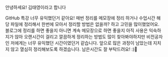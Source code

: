 안녕하세요! 김태영이라고 합니다

GitHub 특강 너무 유익했던거 같아요!
매번 정리를 메모장에 정리 하거나 수업시간 해당 파일에 정리해서 
한번에 모아서 정리할 방법은 없을까? 하고 고민을 많이했었어요.
블로그에 정리를 하면 좋을지 아니면 계속 메모장으로 하면 좋을지
아직 사용은 익숙하지가 않아 오랜시간이 걸리고 깔끔하게 정리하는 방법도 많이 찾아봐야하지만
비전공자인 저에게는 너무 유익했던 시간이였던거 같습니다.
앞으로 많은 과정이 남았는데 지치지 않고 열심히 정리해보도록 하겠습니다.
남은시간도 잘 부탁드려요! :)🐣
